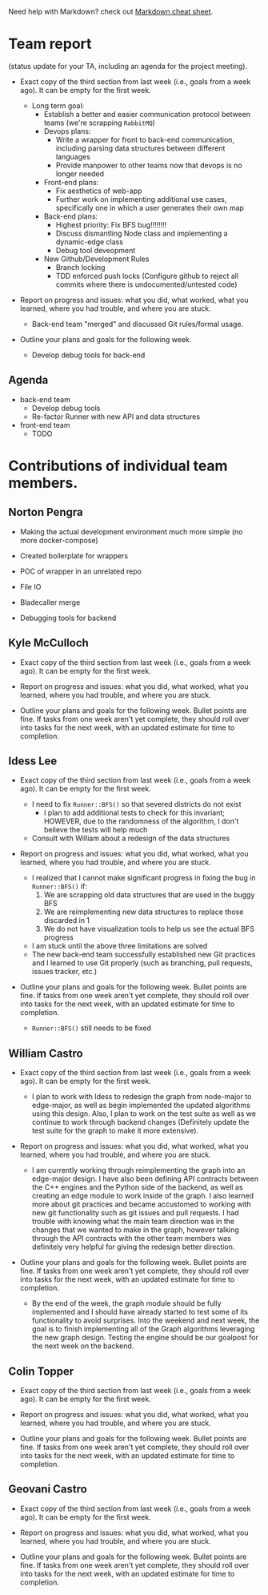 Need help with Markdown? check out [Markdown cheat sheet](https://github.com/tchapi/markdown-cheatsheet/blob/master/README.md "Markdown cheat sheet").

# Team report #
(status update for your TA, including an agenda for the project meeting).

* Exact copy of the third section from last week (i.e., goals from a week ago). It can be empty for the first week.
  * Long term goal:
      * Establish a better and easier communication protocol between teams (we're scrapping `RabbitMQ`)
    * Devops plans:
      * Write a wrapper for front to back-end communication, including parsing data structures between different languages
      * Provide manpower to other teams now that devops is no longer needed
    * Front-end plans:
      * Fix aesthetics of web-app
      * Further work on implementing additional use cases, specifically one in which a user generates their own map
    * Back-end plans:
      * Highest priority: Fix BFS bug!!!!!!!!
      * Discuss dismantling Node class and implementing a dynamic-edge class
      * Debug tool deveopment
    * New Github/Development Rules
      * Branch locking
      * TDD enforced push locks (Configure github to reject all commits where there is undocumented/untested code)

* Report on progress and issues: what you did, what worked, what you learned, where you had trouble, and where you are stuck.
  * Back-end team "merged" and discussed Git rules/formal usage.

* Outline your plans and goals for the following week.
  * Develop debug tools for back-end

## Agenda ##

* back-end team
  * Develop debug tools
  * Re-factor Runner with new API and data structures 
* front-end team
  * TODO

# Contributions of individual team members. #

## Norton Pengra ##

* Making the actual development environment much more simple (no more docker-compose)
* Created boilerplate for wrappers
* POC of wrapper in an unrelated repo

* File IO
* Bladecaller merge
* Debugging tools for backend

## Kyle McCulloch ##

* Exact copy of the third section from last week (i.e., goals from a week ago). It can be empty for the first week.

* Report on progress and issues: what you did, what worked, what you learned, where you had trouble, and where you are stuck.

* Outline your plans and goals for the following week. Bullet points are fine. If tasks from one week aren't yet complete, they should roll over into tasks for the next week, with an updated estimate for time to completion.

## Idess Lee ## 

* Exact copy of the third section from last week (i.e., goals from a week ago). It can be empty for the first week.
  * I need to fix `Runner::BFS()` so that severed districts do not exist  
    * I plan to add additional tests to check for this invariant; HOWEVER, due to the randomness of the algorithm, I don't believe the tests will help much
  * Consult with William about a redesign of the data structures

* Report on progress and issues: what you did, what worked, what you learned, where you had trouble, and where you are stuck.
  * I realized that I cannot make significant progress in fixing the bug in `Runner::BFS()` if:
    1. We are scrapping old data structures that are used in the buggy BFS
    2. We are reimplementing new data structures to replace those discarded in 1
    3. We do not have visualization tools to help us see the actual BFS progress
  * I am stuck until the above three limitations are solved
  * The new back-end team successfully established new Git practices and I learned to use Git properly (such as branching, pull requests, issues tracker, etc.)

* Outline your plans and goals for the following week. Bullet points are fine. If tasks from one week aren't yet complete, they should roll over into tasks for the next week, with an updated estimate for time to completion.
  * `Runner::BFS()` still needs to be fixed

## William Castro ##

* Exact copy of the third section from last week (i.e., goals from a week ago). It can be empty for the first week.
  * I plan to work with Idess to redesign the graph from node-major to edge-major, as well as begin implemented the updated algorithms using this design. Also, I plan to work on the test suite as well as we continue to work through backend changes (Definitely update the test suite for the graph to make it more extensive).

* Report on progress and issues: what you did, what worked, what you learned, where you had trouble, and where you are stuck.
  * I am currently working through reimplementing the graph into an edge-major design. I have also been defining API contracts between the C++ engines and the Python side of the backend, as well as creating an edge module to work inside of the graph. I also learned more about git practices and became accustomed to working with new git functionality such as git issues and pull requests. I had trouble with knowing what the main team direction was in the changes that we wanted to make in the graph, however talking through the API contracts with the other team members was definitely very helpful for giving the redesign better direction.

* Outline your plans and goals for the following week. Bullet points are fine. If tasks from one week aren't yet complete, they should roll over into tasks for the next week, with an updated estimate for time to completion. 
  * By the end of the week, the graph module should be fully implemented and I should have already started to test some of its functionality to avoid surprises. Into the weekend and next week, the goal is to finish implementing all of the Graph algorithms leveraging the new graph design. Testing the engine should be our goalpost for the next week on the backend.

## Colin Topper ##

* Exact copy of the third section from last week (i.e., goals from a week ago). It can be empty for the first week.

* Report on progress and issues: what you did, what worked, what you learned, where you had trouble, and where you are stuck.

* Outline your plans and goals for the following week. Bullet points are fine. If tasks from one week aren't yet complete, they should roll over into tasks for the next week, with an updated estimate for time to completion. 

## Geovani Castro ##

* Exact copy of the third section from last week (i.e., goals from a week ago). It can be empty for the first week.

* Report on progress and issues: what you did, what worked, what you learned, where you had trouble, and where you are stuck.

* Outline your plans and goals for the following week. Bullet points are fine. If tasks from one week aren't yet complete, they should roll over into tasks for the next week, with an updated estimate for time to completion. 
